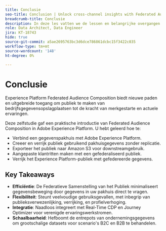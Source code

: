 ```yaml
---
title: Conclusie
seo-title: Conclusion | Unlock cross-channel insights with Federated Audience Composition
breadcrumb-title: Conclusie
description: In deze les vatten we de lessen en belangrijke overgangen samen.
role: Data Architect, Data Engineer
jira: KT-18743
hide: true
source-git-commit: a5ae2695763bc3d6dce786861dcbc15f3422c035
workflow-type: tm+mt
source-wordcount: '148'
ht-degree: 0%

---
```



# Conclusie

Experience Platform Federated Audience Composition biedt nieuwe paden en uitgebreide toegang om publiek te maken van bedrijfsgegevensopslagplaatsen tot de kracht van merkgestarte en actuele ervaringen.

Deze zelfstudie gaf een praktische introductie van Federated Audience Composition in Adobe Experience Platform. U hebt geleerd hoe te:

- Verbind een gegevenspakhuis met Adobe Experience Platform.
- Creeer en verrijk publiek gebruikend pakhuisgegevens zonder replicatie.
- Exporteer het publiek naar Amazon S3 voor downstreamgebruik.
- Aangepaste klantritten maken met een gefederaliseerd publiek.
- Verrijk het Experience Platform-publiek met gefedereerde gegevens.

## Key Takeaways

- **Efficiëntie**: De Federatieve Samenstelling van het Publiek minimaliseert gegevensbeweging door gegevens in uw pakhuis direct te vragen.
- **Flexibiliteit**: Steunt veelvoudige gebruiksgevallen, met inbegrip van publieksverwezenlijking, verrijking, en profielverhoging.
- **Integratie**: Naadloos integreert met Real-Time CDP en Journey Optimizer voor verenigde ervaringswerkstromen.
- **Schaalbaarheid**: Hefboomt de entrepots van ondernemingsgegevens om grootschalige datasets voor scenario&#39;s B2C en B2B te behandelen.

